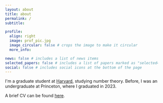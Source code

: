 ```yaml
---
layout: about
title: about
permalink: /
subtitle:

profile:
  align: right
  image: prof_pic.jpg
  image_circular: false # crops the image to make it circular
  more_info:

news: false # includes a list of news items
selected_papers: false # includes a list of papers marked as "selected={true}"
social: false # includes social icons at the bottom of the page
---
```


I'm a graduate student at [Harvard](www.math.harvard.edu), studying number theory. Before, I was an undergraduate at Princeton, where I graduated in 2023.

A brief CV can be found <a href="https://danielhu1729.github.io/CV.pdf" target="_blank">here</a>.

